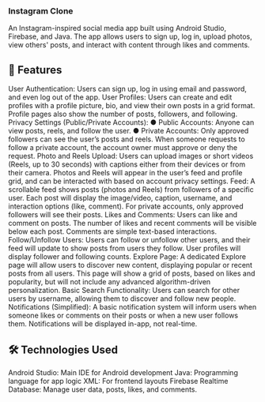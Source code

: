 ### Instagram Clone
An Instagram-inspired social media app built using Android Studio, Firebase, and Java. The app allows users to sign up, log in, upload photos, view others' posts, and interact with content through likes and comments.

## 🚀 Features
User Authentication: Users can sign up, log in using email and password, and even log out of the app.
User Profiles: Users can create and edit profiles with a profile picture, bio, and view their own posts in a grid format. Profile pages also show the number of posts, followers, and following.
Privacy Settings (Public/Private Accounts):
  ● Public Accounts: Anyone can view posts, reels, and follow the user.
  ● Private Accounts: Only approved followers can see the user’s posts and reels. When someone requests to follow a private account, the account owner must approve or deny the request.
Photo and Reels Upload: Users can upload images or short videos (Reels, up to 30 seconds) with captions either from their devices or from their camera. Photos and Reels will appear in the user’s feed and profile grid, and can be interacted with based on account privacy settings.
Feed: A scrollable feed shows posts (photos and Reels) from followers of a specific user. Each post will display the image/video, caption, username, and interaction options (like, comment). For private accounts, only approved followers will see their posts.
Likes and Comments: Users can like and comment on posts. The number of likes and recent comments will be visible below each post. Comments are simple text-based interactions.
Follow/Unfollow Users: Users can follow or unfollow other users, and their feed will update to show posts from users they follow. User profiles will display follower and following counts.
Explore Page: A dedicated Explore page will allow users to discover new content, displaying popular or recent posts from all users. This page will show a grid of posts, based on likes and popularity, but will not include any advanced algorithm-driven personalization.
Basic Search Functionality: Users can search for other users by username, allowing them to discover and follow new people.
Notifications (Simplified): A basic notification system will inform users when someone likes or comments on their posts or when a new user follows them. Notifications will be displayed in-app, not real-time.

## 🛠️ Technologies Used
Android Studio: Main IDE for Android development
Java: Programming language for app logic
XML: For frontend layouts
Firebase Realtime Database: Manage user data, posts, likes, and comments.

